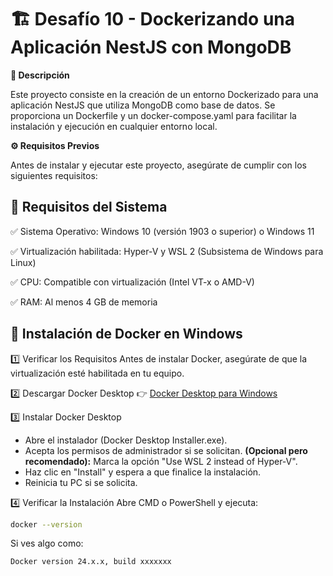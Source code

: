 # 🏗️ Desafío 10 - Dockerizando una Aplicación NestJS con MongoDB

**📌 Descripción**

Este proyecto consiste en la creación de un entorno Dockerizado para una aplicación NestJS que utiliza MongoDB como base de datos. Se proporciona un Dockerfile y un docker-compose.yaml para facilitar la instalación y ejecución en cualquier entorno local.

**⚙️ Requisitos Previos**

Antes de instalar y ejecutar este proyecto, asegúrate de cumplir con los siguientes requisitos:

## 📌 Requisitos del Sistema

✅ Sistema Operativo: Windows 10 (versión 1903 o superior) o Windows 11

✅ Virtualización habilitada: Hyper-V y WSL 2 (Subsistema de Windows para Linux)

✅ CPU: Compatible con virtualización (Intel VT-x o AMD-V)

✅ RAM: Al menos 4 GB de memoria

## 🐳 Instalación de Docker en Windows
1️⃣ Verificar los Requisitos
Antes de instalar Docker, asegúrate de que la virtualización esté habilitada en tu equipo.

2️⃣ Descargar Docker Desktop
👉 [Docker Desktop para Windows](https://www.docker.com/products/docker-desktop/)

3️⃣ Instalar Docker Desktop
- Abre el instalador (Docker Desktop Installer.exe).
- Acepta los permisos de administrador si se solicitan. **(Opcional pero recomendado):** Marca la opción "Use WSL 2 instead of Hyper-V".
- Haz clic en "Install" y espera a que finalice la instalación.
- Reinicia tu PC si se solicita.

4️⃣ Verificar la Instalación
Abre CMD o PowerShell y ejecuta:
```bash
docker --version
```
Si ves algo como:
```bash
Docker version 24.x.x, build xxxxxxx
```










